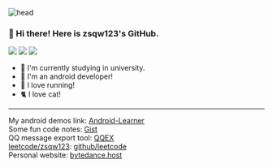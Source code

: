 ![head](https://cdn.jsdelivr.net/gh/zsqw123/cdn@master/picCDN/20210313085629.webp)

###  👋 Hi there! Here is zsqw123's GitHub.

![](https://cdn.jsdelivr.net/gh/zsqw123/psc@master/profile-summary-card-output/dracula/0-profile-details.svg)
![](https://cdn.jsdelivr.net/gh/zsqw123/psc@master/profile-summary-card-output/dracula/1-repos-per-language.svg)
![](https://cdn.jsdelivr.net/gh/zsqw123/psc@master/profile-summary-card-output/dracula/2-most-commit-language.svg)


- 🔭 I'm currently studying in university.
- 🌱 I'm an android developer!
- 👟 I love running!
- 🐈 I love cat!

---
My android demos link: [Android-Learner](https://github.com/zsqw123/Android-Learner)  
Some fun code notes: [Gist](https://gist.github.com/zsqw123)  
QQ message export tool: [QQEX](https://github.com/zsqw123/QQ-Exp-Android)  
[leetcode/zsqw123](https://leetcode-cn.com/u/zsqw123/): [github/leetcode](https://github.com/zsqw123/leetcode)  
Personal website: [bytedance.host](https://bytedance.host)
